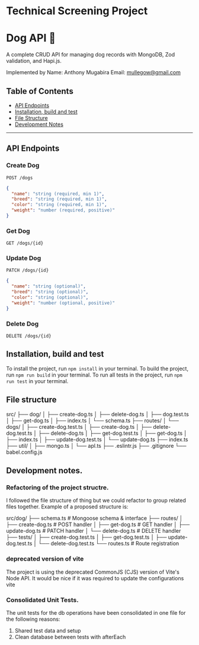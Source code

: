 # Technical Screening Project

# Dog API 🐶

A complete CRUD API for managing dog records with MongoDB, Zod validation, and Hapi.js.

Implemented by
Name: Anthony Mugabira
Email: mullegow@gmail.com

## Table of Contents

- [API Endpoints](#api-endpoints)
- [Installation, build and test](#installation)
- [File Structure](#file-structure)
- [Development Notes](#development-notes)

---

## API Endpoints

### **Create Dog**

`POST /dogs`

```json
{
  "name": "string (required, min 1)",
  "breed": "string (required, min 1)",
  "color": "string (required, min 1)",
  "weight": "number (required, positive)"
}
```

### **Get Dog**

`GET /dogs/{id}`

### **Update Dog**

`PATCH /dogs/{id}`

```json
{
  "name": "string (optional)",
  "breed": "string (optional)",
  "color": "string (optional)",
  "weight": "number (optional, positive)"
}
```

### **Delete Dog**

`DELETE /dogs/{id}`

## Installation, build and test

To install the project, run `npm install` in your terminal.
To build the project, run `npm run build` in your terminal.
To run all tests in the project, run `npm run test` in your terminal.

## File structure

src/
├── dog/
│ ├── create-dog.ts
│ ├── delete-dog.ts
│ ├── dog.test.ts
│ ├── get-dog.ts
│ ├── index.ts
│ └── schema.ts
├── routes/
│ └── dogs/
│ ├── create-dog.test.ts
│ ├── create-dog.ts
│ ├── delete-dog.test.ts
│ ├── delete-dog.ts
│ ├── get-dog.test.ts
│ ├── get-dog.ts
│ ├── index.ts
│ ├── update-dog.test.ts
│ └── update-dog.ts
├── index.ts
├── util/
│ ├── mongo.ts
│ └── apl.ts
├── .eslintr.js
├── .gitignore
└── babel.config.js

## Development notes.

### Refactoring of the project structre.

I followed the file structure of thing but we could refactor to group related files together. Example of a proposed structure is:

src/dog/
├── schema.ts # Mongoose schema & interface
├── routes/
│ ├── create-dog.ts # POST handler
│ ├── get-dog.ts # GET handler
│ ├── update-dog.ts # PATCH handler
│ └── delete-dog.ts # DELETE handler
├── tests/
│ ├── create-dog.test.ts
│ ├── get-dog.test.ts
│ ├── update-dog.test.ts
│ └── delete-dog.test.ts
└── routes.ts # Route registration

### deprecated version of vite

The project is using the deprecated CommonJS (CJS) version of Vite's Node API. It would be nice if it was required to update the configurations vite

### Consolidated Unit Tests.

The unit tests for the db operations have been consolidated in one file for the following reasons:

1. Shared test data and setup
2. Clean database between tests with afterEach
